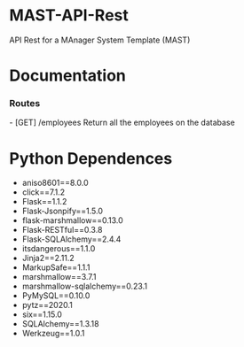 # MAST-API-Rest

API Rest for a MAnager System Template (MAST) 

# Documentation 
 <h3> Routes </h3>
  - [GET] /employees           Return all the employees on the database

# Python Dependences
-  aniso8601==8.0.0
-  click==7.1.2
-  Flask==1.1.2
-  Flask-Jsonpify==1.5.0
-  flask-marshmallow==0.13.0
 - Flask-RESTful==0.3.8
-  Flask-SQLAlchemy==2.4.4
-  itsdangerous==1.1.0
-  Jinja2==2.11.2
-  MarkupSafe==1.1.1
-  marshmallow==3.7.1
-  marshmallow-sqlalchemy==0.23.1
-  PyMySQL==0.10.0
-  pytz==2020.1
-  six==1.15.0
-  SQLAlchemy==1.3.18
-  Werkzeug==1.0.1
